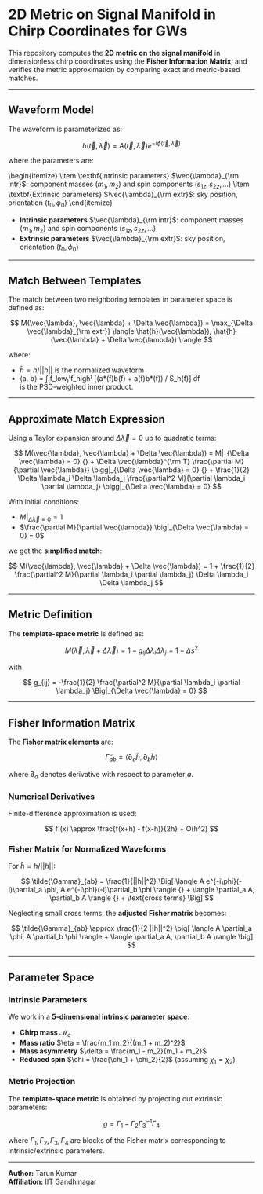 # 2D Metric on Signal Manifold in Chirp Coordinates for GWs

This repository computes the **2D metric on the signal manifold** in dimensionless chirp coordinates using the **Fisher Information Matrix**, and verifies the metric approximation by comparing exact and metric-based matches.

---

## Waveform Model

The waveform is parameterized as:

$$
h(\vec{t}, \vec{\lambda}) = A(\vec{t}, \vec{\lambda}) e^{-i \phi(\vec{t}, \vec{\lambda})}
$$

where the parameters are:

\begin{itemize}
    \item \textbf{Intrinsic parameters} $\vec{\lambda}_{\rm intr}$: component masses ($m_1, m_2$) and spin components ($s_{1z}, s_{2z}, \dots$)
    \item \textbf{Extrinsic parameters} $\vec{\lambda}_{\rm extr}$: sky position, orientation ($t_0, \phi_0$)
\end{itemize}

- **Intrinsic parameters** $\vec{\lambda}_{\rm intr}$: component masses ($m_1, m_2$) and spin components ($s_{1z}, s_{2z}, \dots$) 
- **Extrinsic parameters** $\vec{\lambda}_{\rm extr}$: sky position, orientation ($t_0, \phi_0$)

---

## Match Between Templates

The match between two neighboring templates in parameter space is defined as:

$$
M(\vec{\lambda}, \vec{\lambda} + \Delta \vec{\lambda}) 
= \max_{\Delta \vec{\lambda}_{\rm extr}} \langle \hat{h}(\vec{\lambda}), \hat{h}(\vec{\lambda} + \Delta \vec{\lambda}) \rangle
$$

where:

- $\hat{h} = h / ||h||$ is the normalized waveform  
- ⟨a, b⟩ = ∫₍f_low₎⁽f_high⁾ [(a*(f)b(f) + a(f)b*(f)) / S_h(f)] df  
is the PSD-weighted inner product.


---

## Approximate Match Expression

Using a Taylor expansion around $\Delta \vec{\lambda} = 0$ up to quadratic terms:

$$
M(\vec{\lambda}, \vec{\lambda} + \Delta \vec{\lambda}) 
= M|_{\Delta \vec{\lambda} = 0} 
{} + \Delta \vec{\lambda}^{\rm T} \frac{\partial M}{\partial \vec{\lambda}} \bigg|_{\Delta \vec{\lambda} = 0} 
{} + \frac{1}{2} \Delta \lambda_i \Delta \lambda_j \frac{\partial^2 M}{\partial \lambda_i \partial \lambda_j} \bigg|_{\Delta \vec{\lambda} = 0}
$$

With initial conditions:

- $M|_{\Delta \vec{\lambda} = 0} = 1$  
- $\frac{\partial M}{\partial \vec{\lambda}} \big|_{\Delta \vec{\lambda} = 0} = 0$

we get the **simplified match**:

$$
M(\vec{\lambda}, \vec{\lambda} + \Delta \vec{\lambda}) = 1 + \frac{1}{2} \frac{\partial^2 M}{\partial \lambda_i \partial \lambda_j} \Delta \lambda_i \Delta \lambda_j
$$

---

## Metric Definition

The **template-space metric** is defined as:

$$
M(\vec{\lambda}, \vec{\lambda} + \Delta \vec{\lambda}) = 1 - g_{ij} \Delta \lambda_i \Delta \lambda_j = 1 - \Delta s^2
$$

with

$$
g_{ij} = -\frac{1}{2} \frac{\partial^2 M}{\partial \lambda_i \partial \lambda_j} \Big|_{\Delta \vec{\lambda} = 0}
$$

---

## Fisher Information Matrix

The **Fisher matrix elements** are:

$$
\tilde{\Gamma}_{ab} = \langle \partial_a \hat{h}, \partial_b \hat{h} \rangle
$$

where $\partial_a$ denotes derivative with respect to parameter $a$.  

### Numerical Derivatives

Finite-difference approximation is used:

$$
f'(x) \approx \frac{f(x+h) - f(x-h)}{2h} + O(h^2)
$$

### Fisher Matrix for Normalized Waveforms

For $\hat{h} = h / ||h||$:

$$
\tilde{\Gamma}_{ab} = \frac{1}{||h||^2} 
\Big[ \langle A e^{-i\phi}(-i)\partial_a \phi, A e^{-i\phi}(-i)\partial_b \phi \rangle 
{} + \langle \partial_a A, \partial_b A \rangle 
{} + \text{cross terms} \Big]
$$

Neglecting small cross terms, the **adjusted Fisher matrix** becomes:

$$
\tilde{\Gamma}_{ab} \approx \frac{1}{2 ||h||^2} \big[ \langle A \partial_a \phi, A \partial_b \phi \rangle + \langle \partial_a A, \partial_b A \rangle \big]
$$

---

## Parameter Space

### Intrinsic Parameters

We work in a **5-dimensional intrinsic parameter space**:

- **Chirp mass** $\mathcal{M}_c$  
- **Mass ratio** $\eta = \frac{m_1 m_2}{(m_1 + m_2)^2}$  
- **Mass asymmetry** $\delta = \frac{m_1 - m_2}{m_1 + m_2}$  
- **Reduced spin** $\chi = \frac{\chi_1 + \chi_2}{2}$ (assuming $\chi_1 = \chi_2$)  

### Metric Projection

The **template-space metric** is obtained by projecting out extrinsic parameters:

$$
g = \Gamma_1 - \Gamma_2 \Gamma_3^{-1} \Gamma_4
$$

where $\Gamma_1, \Gamma_2, \Gamma_3, \Gamma_4$ are blocks of the Fisher matrix corresponding to intrinsic/extrinsic parameters.

---

**Author:** Tarun Kumar  
**Affiliation:** IIT Gandhinagar
